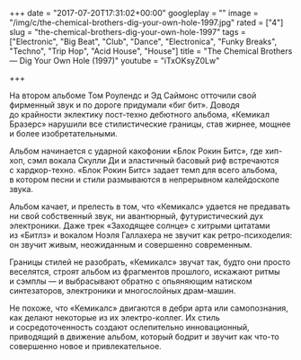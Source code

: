 +++
date = "2017-07-20T17:31:02+00:00"
googleplay = ""
image = "/img/c/the-chemical-brothers-dig-your-own-hole-1997.jpg"
rated = ["4"]
slug = "the-chemical-brothers-dig-your-own-hole-1997"
tags = ["Electronic", "Big Beat", "Club", "Dance", "Electronica", "Funky Breaks", "Techno", "Trip Hop", "Acid House", "House"]
title = "The Chemical Brothers — Dig Your Own Hole (1997)"
youtube = "iTxOKsyZ0Lw"

+++


На&nbsp;втором альбоме Том Роулендс и&nbsp;Эд&nbsp;Саймонс отточили свой фирменный звук и&nbsp;по&nbsp;дороге придумали &laquo;биг бит&raquo;. Доводя до&nbsp;крайности эклектику пост-техно дебютного альбома, &laquo;Кемикал Бразерс&raquo; нарушили все стилистические границы, став жирнее, мощнее и&nbsp;более изобретательными.

Альбом начинается с&nbsp;ударной какофонии &laquo;Блок Рокин Битс&raquo;, где хип-хоп, сэмл вокала Скулли Ди&nbsp;и&nbsp;эластичный басовый риф встречаются с&nbsp;хардкор-техно. &laquo;Блок Рокин Битс&raquo; задает темп для всего альбома, в&nbsp;котором песни и&nbsp;стили размываются в&nbsp;непрерывном калейдоскопе звука.

Альбом качает, и&nbsp;прелесть в&nbsp;том, что &laquo;Кемикалс&raquo; удается не&nbsp;предавать ни&nbsp;свой собственный звук, ни&nbsp;авантюрный, футуристический дух электроники. Даже трек &laquo;Заходящее солнце&raquo; с&nbsp;хитрыми цитатами из&nbsp;&laquo;Битлз&raquo; и&nbsp;вокалом Ноэля Галлахера не&nbsp;звучит как ретро-психоделия: он&nbsp;звучит живым, неожиданным и&nbsp;совершенно современным.

Границы стилей не&nbsp;разобрать, &laquo;Кемикалс&raquo; звучат так, будто они просто веселятся, строят альбом из&nbsp;фрагментов прошлого, искажают ритмы и&nbsp;сэмплы&nbsp;&mdash; и&nbsp;выбрасывают обратно с&nbsp;опьяняющим натиском синтезаторов, электроники и&nbsp;многослойных драм-машин.

Не&nbsp;похоже, что &laquo;Кемикалс&raquo; двигаются в&nbsp;дебри арта или самопознания, как делают некоторые из&nbsp;их&nbsp;электро-коллег. Их&nbsp;стиль и&nbsp;сосредоточенность создают ослепительно инновационный, приводящий в&nbsp;движение альбом, который бодрит и&nbsp;звучит как что-то совершенно новое и&nbsp;привлекательное.